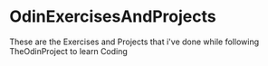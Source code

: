 # OdinExercisesAndProjects
These are the Exercises and Projects that i've done while following TheOdinProject to learn Coding
